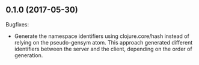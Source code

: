 ## 0.1.0 (2017-05-30)

Bugfixes:

  - Generate the namespace identifiers using clojure.core/hash instead of relying on the pseudo-gensym atom. This approach generated different identifiers between the server and the client, depending on the order of generation.